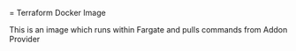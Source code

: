 = Terraform Docker Image

This is an image which runs within Fargate and pulls commands from Addon Provider
